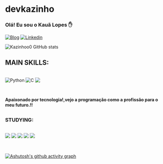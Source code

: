 
<!--
**Kazinhoo0/Kazinhoo0** is a ✨ _special_ ✨ repository because its `README.md` (this file) appears on your GitHub profile.

Here are some ideas to get you started:

- 🔭 I’m currently working on ...
- 🌱 I’m currently learning ...
- 👯 I’m looking to collaborate on ...
- 🤔 I’m looking for help with ...
- 💬 Ask me about ...
- 📫 How to reach me: ...
- 😄 Pronouns: ...
- ⚡ Fun fact: ...
-->

# devkazinho

### Olá! Eu sou o Kauã Lopes ✋


[![Blog](https://img.shields.io/badge/Instagram-E4405F?style=for-the-badge&logo=instagram&logoColor=white)](https://www.instagram.com/kazinh_o/)
[![Linkedin](https://img.shields.io/badge/LinkedIn-0077B5?style=for-the-badge&logo=linkedin&logoColor=white)](https://www.linkedin.com/in/kauã-lopes-monteiro-330048214/)

![Kazinhoo0 GitHub stats](https://github-readme-stats.vercel.app/api?username=Kazinhoo0&show_icons=true&theme=dark)

## MAIN SKILLS:

<div style="display: inline_block"><br/>
<img align="center" alt="Python" src="https://img.shields.io/badge/Python-14354C?style=for-the-badge&logo=python&logoColor=white"/>
<img align="center" alt="C" src="https://img.shields.io/badge/C-00599C?style=for-the-badge&logo=c&logoColor=white"/>
<img align="center" src= "https://img.shields.io/badge/MySQL-00000F?style=for-the-badge&logo=mysql&logoColor=whit"/>


            
          
</div><br>


##


#### Apaixonado por tecnologia!,vejo a programação como a profissão para o meu futuro.!!

##

### STUDYING:
<div style="display: inline_block"><br/>
<img src = "https://img.shields.io/badge/JavaScript-F7DF1E?style=for-the-badge&logo=javascript&logoColor=black"/>
<img src ="https://img.shields.io/badge/Node.js-43853D?style=for-the-badge&logo=node.js&logoColor=white"/>
<img src ="https://img.shields.io/badge/Django-092E20?style=for-the-badge&logo=django&logoColor=white"/>
<img src ="https://img.shields.io/badge/Flask-000000?style=for-the-badge&logo=flask&logoColor=white"/>
<img src ="https://img.shields.io/badge/MongoDB-4EA94B?style=for-the-badge&logo=mongodb&logoColor=white"/>
</div><br>

##


[![Ashutosh's github activity graph](https://github-readme-activity-graph.vercel.app/graph?username=Kazinhoo0&bg_color=2f3b74&color=ffffff&line=fafafa&point=402b2b&area=true&hide_border=true)](https://github.com/ashutosh00710/github-readme-activity-graph)

